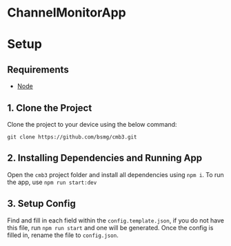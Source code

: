 # ChannelMonitorApp

# Setup

## Requirements

- [Node](https://nodejs.org/en)

## 1. Clone the Project

Clone the project to your device using the below command:

```
git clone https://github.com/bsmg/cmb3.git
```

## 2. Installing Dependencies and Running App

Open the `cmb3` project folder and install all dependencies using `npm i`. To run the app, use `npm run start:dev`

## 3. Setup Config

Find and fill in each field within the `config.template.json`, if you do not have this file, run `npm run start` and one will be generated. Once the config is filled in, rename the file to `config.json`.
